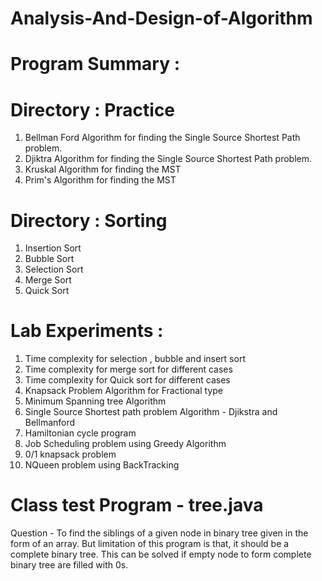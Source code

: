 # Analysis-And-Design-of-Algorithm

# Program Summary : 

# Directory : Practice 
1. Bellman Ford Algorithm for finding the Single Source Shortest Path problem.
2. Djiktra Algorithm for finding the Single Source Shortest Path problem.
3. Kruskal  Algorithm for finding the MST
4. Prim's Algorithm for finding the MST

# Directory : Sorting
1. Insertion Sort
2. Bubble Sort
3. Selection Sort
4. Merge Sort
5. Quick Sort

# Lab Experiments : 
1. Time complexity for selection , bubble and insert sort
2. Time complexity for merge sort for different cases
3. Time complexity for Quick sort for different cases
4. Knapsack Problem Algorithm for Fractional type
5. Minimum Spanning tree Algorithm
6. Single Source Shortest path problem Algorithm - Djikstra and Bellmanford
7. Hamiltonian cycle program
8. Job Scheduling problem using Greedy Algorithm
9. 0/1 knapsack problem
10. NQueen problem using BackTracking

# Class test Program - tree.java
Question - To find the siblings of a given node in binary tree given in the form of an array. But limitation of this program is that, it should be a complete binary tree. This can be solved if empty node to form complete binary tree are filled with 0s.
